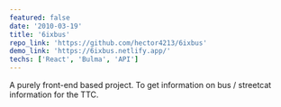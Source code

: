 ```yaml
---
featured: false
date: '2010-03-19'
title: '6ixbus'
repo_link: 'https://github.com/hector4213/6ixbus'
demo_link: 'https://6ixbus.netlify.app/'
techs: ['React', 'Bulma', 'API']
---
```


A purely front-end based project. To get information on bus / streetcat information for the TTC.